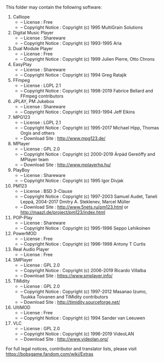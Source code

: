 ﻿This folder may contain the following software:

1. Calliope
   - – License : Free
   - – Copyright Notice : Copyright (c) 1995 MultiGrain Solutions
2. Digital Music Player
   - – License : Shareware
   - – Copyright Notice : Copyright (c) 1993-1995 Aria
3. Dual Module Player
   - – License : Free
   - – Copyright Notice : Copyright (c) 1999 Julien Pierre, Otto Chrons
4. EasyPlay
   - – License : Shareware
   - – Copyright Notice : Copyright (c) 1994 Greg Ratajik
5. FFmpeg
   - – License : LGPL 2.1
   - – Copyright Notice : Copyright (c) 1998-2019 Fabrice Bellard and FFmpeg contributors
6. JPLAY, PM Jukebox
   - – License : Shareware
   - – Copyright Notice : Copyright (c) 1993-1994 Jeff Elkins
7. MPG123
   - – License : LGPL 2.1
   - – Copyright Notice : Copyright (c) 1995-2017 Michael Hipp, Thomas Orgis and others
   - – Download Site : http://www.mpg123.de/
8. MPlayer
   - – License : GPL 2.0
   - – Copyright Notice : Copyright (c) 2000-2019 Árpád Gereöffy and MPlayer team
   - – Download Site : http://www.mplayerhq.hu/
9. PlayBoy
   - – License : Shareware
   - – Copyright Notice : Copyright (c) 1995 Igor Divjak
10. PM123
    - – License : BSD 3-Clause
    - – Copyright Notice : Copyright (c) 1997-2003 Samuel Audet, Taneli Leppä, 2004-2017 Dmitry A. Steklenev, Marcel Müller
    - – Download Site : http://www.5nets.ru/pm123.html or http://maazl.de/project/pm123/index.html
11. POP-Play
    - – License : Shareware
    - – Copyright Notice : Copyright (c) 1995-1996 Seppo Lehikoinen
12. PowerMOD
    - – License : Free
    - – Copyright Notice : Copyright (c) 1996-1998 Antony T Curtis
13. Real Audio Player
    - – License : Free
14. SMPlayer
    - – License : GPL 2.0
    - – Copyright Notice : Copyright (c) 2006-2019 Ricardo Villalba
    - – Download Site : https://www.smplayer.info/
15. TiMidity
    - – License : GPL 2.0
    - – Copyright Notice : Copyright (c) 1997-2012 Masanao Izumo, Tuukka Toivanen and TiMidity contributors
    - – Download Site : http://timidity.sourceforge.net/
16. UltiMOD
    - – License : Free
    - – Copyright Notice : Copyright (c) 1994 Sander van Leeuwen
17. VLC
    - – License : GPL 2.0
    - – Copyright Notice : Copyright (c) 1996-2019 VideoLAN
    - – Download Site : http://www.videolan.org/

For full legal notices, contributor and translator lists, please visit https://bobsgame.fandom.com/wiki/Extras
